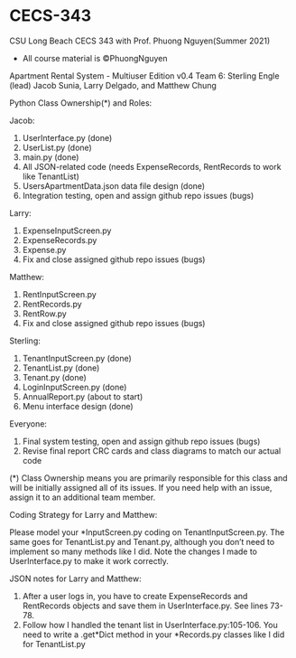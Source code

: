 # CECS-343
CSU Long Beach CECS 343 with Prof. Phuong Nguyen(Summer 2021)
  - All course material is ©PhuongNguyen

Apartment Rental System - Multiuser Edition v0.4
Team 6: Sterling Engle (lead)
        Jacob Sunia, Larry Delgado, and Matthew Chung

Python Class Ownership(*) and Roles:

Jacob:
1. UserInterface.py (done)
2. UserList.py (done)
3. main.py (done)
4. All JSON-related code (needs ExpenseRecords, RentRecords to work like TenantList)
5. UsersApartmentData.json data file design (done)
6. Integration testing, open and assign github repo issues (bugs)

Larry:
1. ExpenseInputScreen.py
2. ExpenseRecords.py
3. Expense.py
4. Fix and close assigned github repo issues (bugs)

Matthew:
1. RentInputScreen.py
2. RentRecords.py
3. RentRow.py
4. Fix and close assigned github repo issues (bugs)

Sterling:
1. TenantInputScreen.py (done)
2. TenantList.py (done)
3. Tenant.py (done)
4. LoginInputScreen.py (done)
5. AnnualReport.py (about to start)
6. Menu interface design (done)

Everyone:
1. Final system testing, open and assign github repo issues (bugs)
2. Revise final report CRC cards and class diagrams to match our actual code

(*) Class Ownership means you are primarily responsible for this class and will be initially assigned all of its issues. If you need help with an issue, assign it to an additional team member.

Coding Strategy for Larry and Matthew:

Please model your *InputScreen.py coding on TenantInputScreen.py. The same goes for TenantList.py and Tenant.py, although you don’t need to implement so many methods like I did. Note the changes I made to UserInterface.py to make it work correctly.

JSON notes for Larry and Matthew:

1. After a user logs in, you have to create ExpenseRecords and RentRecords objects and save them in UserInterface.py. See lines 73-78.
2. Follow how I handled the tenant list in UserInterface.py:105-106. You need to write a .get*Dict method in your *Records.py classes like I did for TenantList.py
